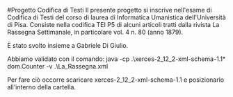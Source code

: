 #Progetto Codifica di Testi
Il presente progetto si inscrive nell'esame di Codifica di Testi del corso di laurea di Informatica Umanistica dell'Università di Pisa. 
Consiste nella codifica TEI P5 di alcuni articoli tratti dalla rivista La Rassegna Settimanale, in particolare vol. 4 n. 80 (anno 1879).

È stato svolto insieme a Gabriele Di Giulio.

Abbiamo validato con il comando: java -cp .\xerces-2_12_2-xml-schema-1.1* dom.Counter -v .\La_Rassegna.xml

Per fare ciò occorre scaricare xerces-2_12_2-xml-schema-1.1 e posizionarlo all'interno della cartella.
